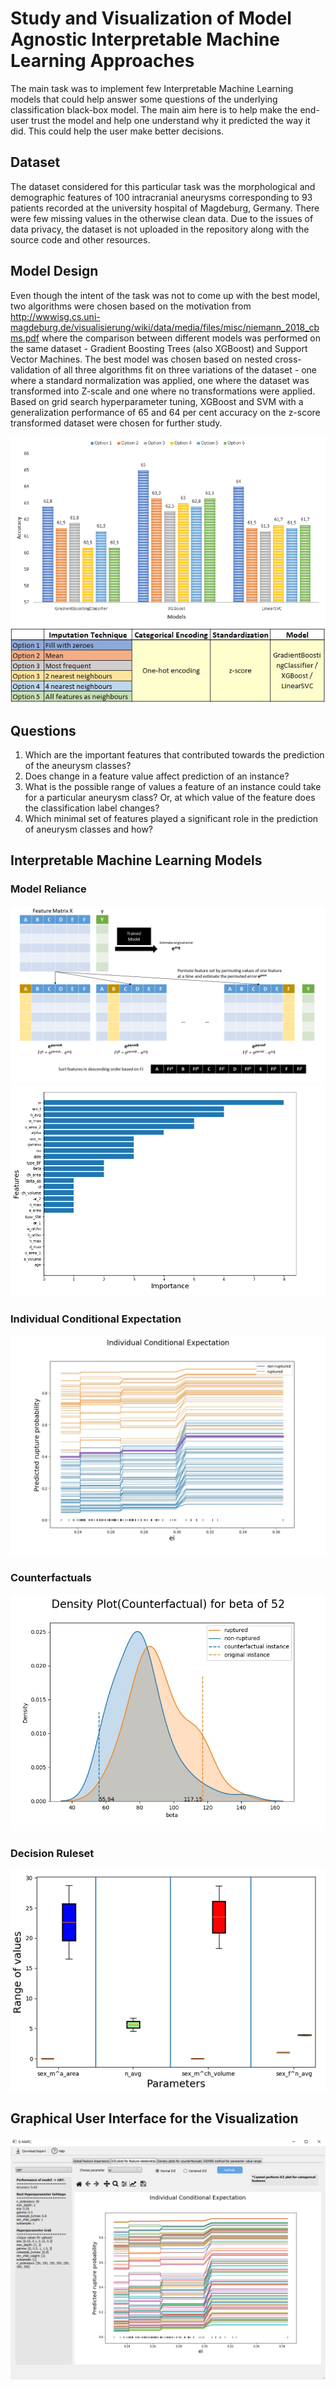 # Study and Visualization of Model Agnostic Interpretable Machine Learning Approaches

The main task was to implement few Interpretable Machine Learning models that could help answer some questions of the underlying classification black-box model. The main aim here is to help make the end-user trust the model and help one understand why it predicted the way it did. This could help the user make better decisions. 
  
## Dataset

The dataset considered for this particular task was the morphological and demographic features of 100 intracranial aneurysms corresponding to 93 patients recorded at the university hospital of Magdeburg, Germany. There were few missing values in the otherwise clean data. Due to the issues of data privacy, the dataset is not uploaded in the repository along with the source code and other resources. 

## Model Design

Even though the intent of the task was not to come up with the best model, two algorithms were chosen based on the motivation from http://wwwisg.cs.uni-magdeburg.de/visualisierung/wiki/data/media/files/misc/niemann_2018_cbms.pdf where the comparison between different models was performed on the same dataset - Gradient Boosting Trees (also XGBoost) and Support Vector Machines. The best model was chosen based on nested cross-validation of all three algorithms fit on three variations of the dataset - one where a standard normalization was applied, one where the dataset was transformed into Z-scale and one where no transformations were applied. Based on grid search hyperparameter tuning, XGBoost and SVM with a generalization performance of 65 and 64 per cent accuracy on the z-score transformed dataset were chosen for further study.

![alt text](img/performance_scores.PNG)
![alt text](img/Model_details.JPG)

## Questions
  1. Which are the important features that contributed towards the prediction of the aneurysm classes?
  2. Does change in a feature value affect prediction of an instance?
  3. What is the possible range of values a feature of an instance could take for a particular aneurysm class? Or, at which value of the feature does the classification label changes?
  4. Which minimal set of features played a significant role in the prediction of aneurysm classes and how?

## Interpretable Machine Learning Models

### Model Reliance
  ![alt text](img/PermutationFeatureImportanceAlgm.png)
  ![alt text](img/Model_reliance.PNG)
### Individual Conditional Expectation
  ![alt text](img/iceplot_gbt_ei_1.jpg)
### Counterfactuals
  ![alt text](img/counterfactual_gbt_52_beta.jpg)
### Decision Ruleset
![alt text](img/decision_ruleset.png)
## Graphical User Interface for the Visualization 
  ![alt text](img/GUI_sample.PNG)
